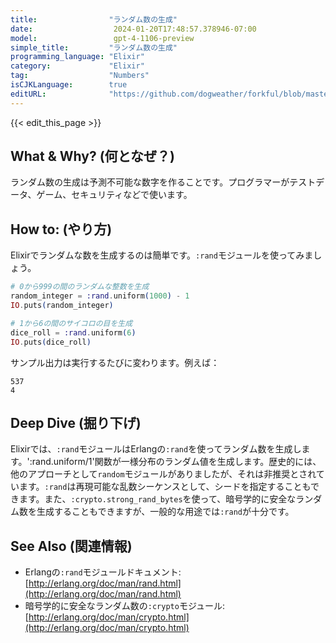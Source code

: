 ```yaml
---
title:                "ランダム数の生成"
date:                  2024-01-20T17:48:57.378946-07:00
model:                 gpt-4-1106-preview
simple_title:         "ランダム数の生成"
programming_language: "Elixir"
category:             "Elixir"
tag:                  "Numbers"
isCJKLanguage:        true
editURL:              "https://github.com/dogweather/forkful/blob/master/content/ja/elixir/generating-random-numbers.md"
---
```


{{< edit_this_page >}}

## What & Why? (何となぜ？)
ランダム数の生成は予測不可能な数字を作ることです。プログラマーがテストデータ、ゲーム、セキュリティなどで使います。

## How to: (やり方)
Elixirでランダムな数を生成するのは簡単です。`:rand`モジュールを使ってみましょう。

```elixir
# 0から999の間のランダムな整数を生成
random_integer = :rand.uniform(1000) - 1
IO.puts(random_integer)

# 1から6の間のサイコロの目を生成
dice_roll = :rand.uniform(6)
IO.puts(dice_roll)
```

サンプル出力は実行するたびに変わります。例えば：
```
537
4
```

## Deep Dive (掘り下げ)
Elixirでは、`:rand`モジュールはErlangの`:rand`を使ってランダム数を生成します。':rand.uniform/1'関数が一様分布のランダム値を生成します。歴史的には、他のアプローチとして`random`モジュールがありましたが、それは非推奨とされています。`:rand`は再現可能な乱数シーケンスとして、シードを指定することもできます。また、`:crypto.strong_rand_bytes`を使って、暗号学的に安全なランダム数を生成することもできますが、一般的な用途では`:rand`が十分です。

## See Also (関連情報)
- Erlangの`:rand`モジュールドキュメント: [http://erlang.org/doc/man/rand.html](http://erlang.org/doc/man/rand.html)
- 暗号学的に安全なランダム数の`:crypto`モジュール: [http://erlang.org/doc/man/crypto.html](http://erlang.org/doc/man/crypto.html)
